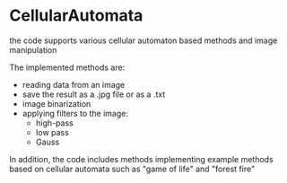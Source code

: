 # CellularAutomata
the code supports various cellular automaton based methods and image manipulation

The implemented methods are:
* reading data from an image
* save the result as a .jpg file or as a .txt
* image binarization
* applying filters to the image:
  * high-pass
  * low pass
  * Gauss


In addition, the code includes methods implementing example methods based on cellular automata such as "game of life" and "forest fire"
